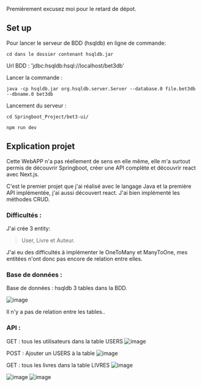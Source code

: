 Premièrement excusez moi pour le retard de dépot. 


## Set up 
Pour lancer le serveur de BDD (hsqldb) en ligne de commande:
	 
```
cd dans le dossier contenant hsqldb.jar
```
Url BDD : 'jdbc:hsqldb:hsql://localhost/bet3db'

Lancer la commande : 
```
java -cp hsqldb.jar org.hsqldb.server.Server --database.0 file.bet3db --dbname.0 bet3db
```
Lancement du serveur :
```
cd Springboot_Project/bet3-ui/
```

```
npm run dev
```

## Explication projet  


Cette WebAPP n'a pas réellement de sens en elle même, elle m'a surtout permis de découvrir Springboot, créer une API complète et découvrir react avec Next.js. 

C'est le premier projet que j'ai réalisé avec le langage Java et la première API implémentée, j'ai aussi découvert react.
J'ai bien implémenté les méthodes CRUD.
            
### Difficultés :
J'ai crée 3 entity:  
> User, Livre et Auteur.

J'ai eu des difficultés à implémenter le OneToMany et ManyToOne, mes entitées n'ont donc pas encore de relation entre elles.

### Base de données : 

Base de données : hsqldb
3 tables dans la BDD.


![image](https://user-images.githubusercontent.com/93132535/163885827-ffdda526-370d-4cf6-9678-0911355bd26b.png)

Il n'y a pas de relation entre les tables..

### API : 

GET : tous les utilisateurs dans la table USERS
![image](https://user-images.githubusercontent.com/93132535/163883389-5dcd70e2-7225-41af-bfc2-963dc6e267ba.png)

POST : Ajouter un USERS à la table
![image](https://user-images.githubusercontent.com/93132535/163883327-94190d33-e73b-4869-98d0-33b6f0555c45.png)

GET : tous les livres dans la table LIVRES
![image](https://user-images.githubusercontent.com/93132535/163883758-35b8b385-b335-4224-878d-771a0a593a18.png)



![image](https://user-images.githubusercontent.com/93132535/163888634-3a848792-d482-4401-91ec-8c0243c8cfac.png)
![image](https://user-images.githubusercontent.com/93132535/163888731-149d5c1d-731e-48c4-b09e-247738e7faaa.png)


